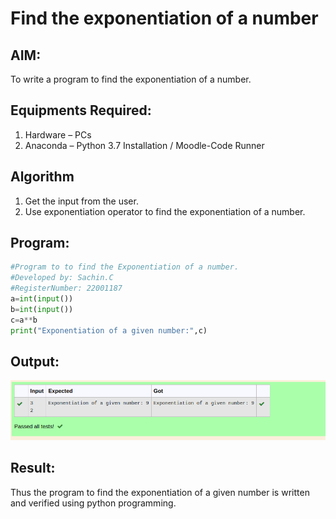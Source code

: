 # Find the exponentiation of a number

## AIM:
To write a program to find the exponentiation of a number.

## Equipments Required:
1. Hardware – PCs
2. Anaconda – Python 3.7 Installation / Moodle-Code Runner

## Algorithm
1. Get the input from the user.
2. Use exponentiation operator to find the exponentiation of a number.

## Program:
```python
#Program to to find the Exponentiation of a number.
#Developed by: Sachin.C
#RegisterNumber: 22001187
a=int(input()) 
b=int(input()) 
c=a**b
print("Exponentiation of a given number:",c)
```

## Output:
![output](/expoout.png)


## Result:
Thus the program to find the exponentiation of a given number is written and verified using python programming.
